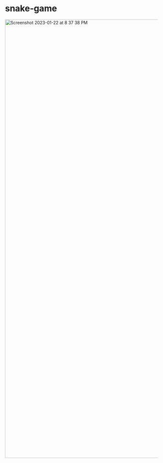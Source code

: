 # snake-game

<img width="1440" alt="Screenshot 2023-01-22 at 8 37 38 PM" src="https://user-images.githubusercontent.com/109215419/213923114-9029cb34-661e-4e9d-81fa-75ab94c42d96.png">
